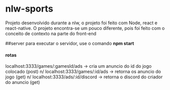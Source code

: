 # nlw-sports

Projeto desenvolvido durante a nlw, o projeto foi feito com Node, react e react-native. O projeto encontra-se um pouco diferente, pois foi feito com o conceito de contexto na parte do front-end

##server
para executar o servidor, use o comando **npm start**
#### rotas 
localhost:3333/games/:gamesId/ads -> cria um anuncio do id do jogo colocado (post) n/
localhost:3333/games/:id/ads -> retorna os anuncio do jogo (get) n/
localhost:3333/ads/:id/discord -> retorna o discord do criador do anuncio (get)
